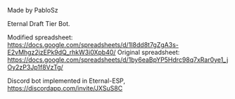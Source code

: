 Made by PabloSz

Eternal Draft Tier Bot.

Modified spreadsheet: https://docs.google.com/spreadsheets/d/1I8dd8t7gZgA3s-E2vMhgz2jzEPk9dQ_rhkW3i0Xpb40/
Original spreadsheet: https://docs.google.com/spreadsheets/d/1by6eaBpYP5Hdrc98q7xRar0ye1_jOy2zP3Jp1f8VzTg/

Discord bot implemented in Eternal-ESP, https://discordapp.com/invite/JXSuS8C
